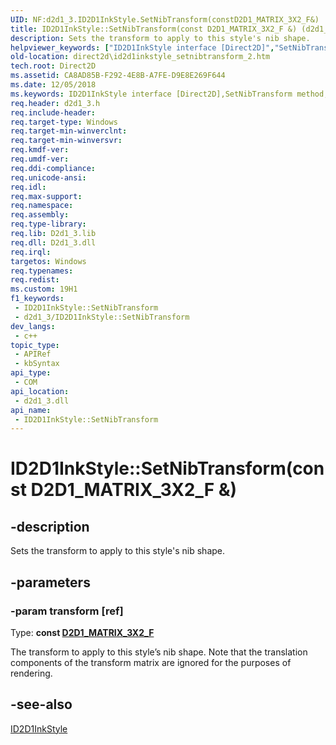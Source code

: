 ```yaml
---
UID: NF:d2d1_3.ID2D1InkStyle.SetNibTransform(constD2D1_MATRIX_3X2_F&)
title: ID2D1InkStyle::SetNibTransform(const D2D1_MATRIX_3X2_F &) (d2d1_3.h)
description: Sets the transform to apply to this style's nib shape.
helpviewer_keywords: ["ID2D1InkStyle interface [Direct2D]","SetNibTransform method","ID2D1InkStyle.SetNibTransform","ID2D1InkStyle.SetNibTransform(const D2D1_MATRIX_3X2_F &)","ID2D1InkStyle::SetNibTransform","ID2D1InkStyle::SetNibTransform(const D2D1_MATRIX_3X2_F &)","SetNibTransform","SetNibTransform method [Direct2D]","SetNibTransform method [Direct2D]","ID2D1InkStyle interface","d2d1_3/ID2D1InkStyle::SetNibTransform","direct2d.id2d1inkstyle_setnibtransform_2"]
old-location: direct2d\id2d1inkstyle_setnibtransform_2.htm
tech.root: Direct2D
ms.assetid: CA8AD85B-F292-4E8B-A7FE-D9E8E269F644
ms.date: 12/05/2018
ms.keywords: ID2D1InkStyle interface [Direct2D],SetNibTransform method, ID2D1InkStyle.SetNibTransform, ID2D1InkStyle.SetNibTransform(const D2D1_MATRIX_3X2_F &), ID2D1InkStyle::SetNibTransform, ID2D1InkStyle::SetNibTransform(const D2D1_MATRIX_3X2_F &), SetNibTransform, SetNibTransform method [Direct2D], SetNibTransform method [Direct2D],ID2D1InkStyle interface, d2d1_3/ID2D1InkStyle::SetNibTransform, direct2d.id2d1inkstyle_setnibtransform_2
req.header: d2d1_3.h
req.include-header: 
req.target-type: Windows
req.target-min-winverclnt: 
req.target-min-winversvr: 
req.kmdf-ver: 
req.umdf-ver: 
req.ddi-compliance: 
req.unicode-ansi: 
req.idl: 
req.max-support: 
req.namespace: 
req.assembly: 
req.type-library: 
req.lib: D2d1_3.lib
req.dll: D2d1_3.dll
req.irql: 
targetos: Windows
req.typenames: 
req.redist: 
ms.custom: 19H1
f1_keywords:
 - ID2D1InkStyle::SetNibTransform
 - d2d1_3/ID2D1InkStyle::SetNibTransform
dev_langs:
 - c++
topic_type:
 - APIRef
 - kbSyntax
api_type:
 - COM
api_location:
 - d2d1_3.dll
api_name:
 - ID2D1InkStyle::SetNibTransform
---
```


# ID2D1InkStyle::SetNibTransform(const D2D1_MATRIX_3X2_F &)


## -description

Sets the transform to apply to this style's nib shape.

## -parameters

### -param transform [ref]

Type: <b>const <a href="/windows/desktop/Direct2D/d2d1-matrix-3x2-f">D2D1_MATRIX_3X2_F</a></b>

The transform to apply to this style’s nib shape. Note that the translation components of the transform matrix are ignored for the purposes of rendering.

## -see-also

<a href="/windows/desktop/api/d2d1_3/nn-d2d1_3-id2d1inkstyle">ID2D1InkStyle</a>

